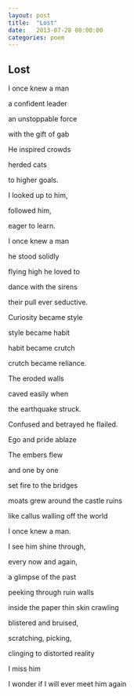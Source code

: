```yaml
---
layout: post
title:  "Lost"
date:   2013-07-28 00:00:00
categories: poem 
---
```



## Lost

I once knew a man

a confident leader

an unstoppable force

with the gift of gab

He inspired crowds

herded cats 

to higher goals.

I looked up to him,

followed him,

eager to learn.



I once knew a man

he stood solidly

flying high he loved to

dance with the sirens

their pull ever seductive.

Curiosity became style

style became habit

habit became crutch

crutch became reliance.



The eroded walls

caved easily when

the earthquake struck.

Confused and betrayed he flailed.

Ego and pride ablaze

The embers flew

and one by one

set fire to the bridges

moats grew around the castle ruins

like callus walling off the world



I once knew a man.



I see him shine through,

every now and again,

a glimpse of the past

peeking through ruin walls

inside the paper thin skin crawling

blistered and bruised,

scratching, picking,

clinging to distorted reality





I miss him

I wonder if I will ever meet him again







